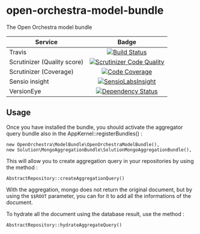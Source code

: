 open-orchestra-model-bundle
=========================

The Open Orchestra model bundle

| Service       | Badge         |
| ------------- |:-------------:|
| Travis | [![Build Status](https://travis-ci.org/open-orchestra/open-orchestra-model-bundle.svg)](https://travis-ci.org/open-orchestra/open-orchestra-model-bundle) |
| Scrutinizer (Quality score) | [![Scrutinizer Code Quality](https://scrutinizer-ci.com/g/open-orchestra/open-orchestra-model-bundle/badges/quality-score.png?b=master)](https://scrutinizer-ci.com/g/open-orchestra/open-orchestra-model-bundle/?branch=master) |
| Scrutinizer (Coverage) | [![Code Coverage](https://scrutinizer-ci.com/g/open-orchestra/open-orchestra-model-bundle/badges/coverage.png?b=master)](https://scrutinizer-ci.com/g/open-orchestra/open-orchestra-model-bundle/?branch=master) |
| Sensio insight | [![SensioLabsInsight](https://insight.sensiolabs.com/projects/e6c86919-8c4a-4b5a-9619-7b671e4a4ae1/big.png)](https://insight.sensiolabs.com/projects/e6c86919-8c4a-4b5a-9619-7b671e4a4ae1) |
| VersionEye | [![Dependency Status](https://www.versioneye.com/user/projects/551e8799971f781c4800017c/badge.svg?style=flat)](https://www.versioneye.com/user/projects/551e8799971f781c4800017c) |

Usage
-----

Once you have installed the bundle, you should activate the aggregator query bundle also in the AppKernel::registerBundles() :

    new OpenOrchestra\ModelBundle\OpenOrchestraModelBundle(),
    new Solution\MongoAggregationBundle\SolutionMongoAggregationBundle(),

This will allow you to create aggregation query in your repositories by using the method :

    AbstractRepository::createAggregationQuery()

With the aggregation, mongo does not return the original document, but by using the `$$ROOT` parameter, you can for it to
add all the informations of the document.

To hydrate all the document using the database result, use the method :

    AbstractRepository::hydrateAggregateQuery()
